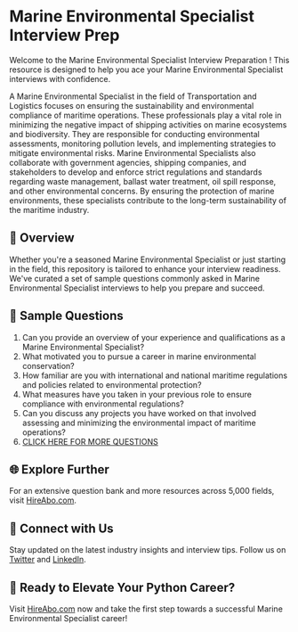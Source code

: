 # Marine Environmental Specialist Interview Prep

Welcome to the Marine Environmental Specialist Interview Preparation ! This resource is designed to help you ace your Marine Environmental Specialist interviews with confidence.

A Marine Environmental Specialist in the field of Transportation and Logistics focuses on ensuring the sustainability and environmental compliance of maritime operations. These professionals play a vital role in minimizing the negative impact of shipping activities on marine ecosystems and biodiversity. They are responsible for conducting environmental assessments, monitoring pollution levels, and implementing strategies to mitigate environmental risks. Marine Environmental Specialists also collaborate with government agencies, shipping companies, and stakeholders to develop and enforce strict regulations and standards regarding waste management, ballast water treatment, oil spill response, and other environmental concerns. By ensuring the protection of marine environments, these specialists contribute to the long-term sustainability of the maritime industry.

## 🚀 Overview

Whether you're a seasoned Marine Environmental Specialist or just starting in the field, this repository is tailored to enhance your interview readiness. We've curated a set of sample questions commonly asked in Marine Environmental Specialist interviews to help you prepare and succeed.

## 📝 Sample Questions

1. Can you provide an overview of your experience and qualifications as a Marine Environmental Specialist?
2. What motivated you to pursue a career in marine environmental conservation?
3. How familiar are you with international and national maritime regulations and policies related to environmental protection?
4. What measures have you taken in your previous role to ensure compliance with environmental regulations?
5. Can you discuss any projects you have worked on that involved assessing and minimizing the environmental impact of maritime operations?
6. [CLICK HERE FOR MORE QUESTIONS](https://hireabo.com/job/23_4_11/Marine%20Environmental%20Specialist)

## 🌐 Explore Further

For an extensive question bank and more resources across 5,000 fields, visit [HireAbo.com](https://www.hireabo.com).

## 📱 Connect with Us

Stay updated on the latest industry insights and interview tips. Follow us on [Twitter](https://twitter.com/hireabo) and [LinkedIn](https://www.linkedin.com/in/hire-abo-3609972a8/).

## 🚀 Ready to Elevate Your Python Career?

Visit [HireAbo.com](https://www.hireabo.com) now and take the first step towards a successful Marine Environmental Specialist career!